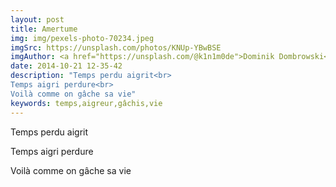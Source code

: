 ```yaml
---
layout: post
title: Amertume
img: img/pexels-photo-70234.jpeg
imgSrc: https://unsplash.com/photos/KNUp-YBwBSE
imgAuthor: <a href="https://unsplash.com/@k1n1m0de">Dominik Dombrowski</a>
date: 2014-10-21 12-35-42
description: "Temps perdu aigrit<br>
Temps aigri perdure<br>
Voilà comme on gâche sa vie"
keywords: temps,aigreur,gâchis,vie
---
```

Temps perdu aigrit

Temps aigri perdure

Voilà comme on gâche sa vie
